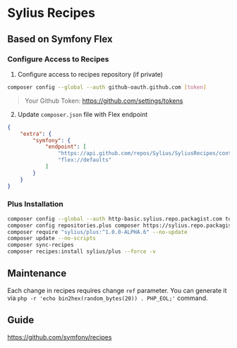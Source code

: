 # Sylius Recipes
## Based on Symfony Flex

### Configure Access to Recipes

1. Configure access to recipes repository (if private)
```bash
composer config --global --auth github-oauth.github.com [token]
```

> Your Github Token: https://github.com/settings/tokens

2. Update `composer.json` file with Flex endpoint
```json
{
    "extra": {
        "symfony": {
            "endpoint": [
                "https://api.github.com/repos/Sylius/SyliusRecipes/contents/index.json",
                "flex://defaults"
            ]
        }
    }
}
```

### Plus Installation

```bash
composer config --global --auth http-basic.sylius.repo.packagist.com token YOUR_TOKEN
composer config repositories.plus composer https://sylius.repo.packagist.com/ShortNameOfYourOrganization/
composer require "sylius/plus:^1.0.0-ALPHA.6" --no-update
composer update --no-scripts
composer sync-recipes
composer recipes:install sylius/plus --force -v
```

## Maintenance

Each change in recipes requires change `ref` parameter. You can generate it via `php -r 'echo bin2hex(random_bytes(20)) . PHP_EOL;'` command.

## Guide

https://github.com/symfony/recipes
